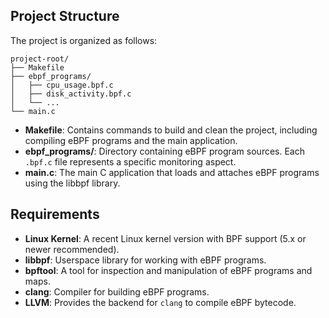## Project Structure

The project is organized as follows:

```
project-root/
├── Makefile
├── ebpf_programs/
│   ├── cpu_usage.bpf.c
│   ├── disk_activity.bpf.c
│   └── ...
└── main.c
```

- **Makefile**: Contains commands to build and clean the project, including compiling eBPF programs and the main application.
- **ebpf_programs/**: Directory containing eBPF program sources. Each `.bpf.c` file represents a specific monitoring aspect.
- **main.c**: The main C application that loads and attaches eBPF programs using the libbpf library.

## Requirements

- **Linux Kernel**: A recent Linux kernel version with BPF support (5.x or newer recommended).
- **libbpf**: Userspace library for working with eBPF programs.
- **bpftool**: A tool for inspection and manipulation of eBPF programs and maps.
- **clang**: Compiler for building eBPF programs.
- **LLVM**: Provides the backend for `clang` to compile eBPF bytecode.
